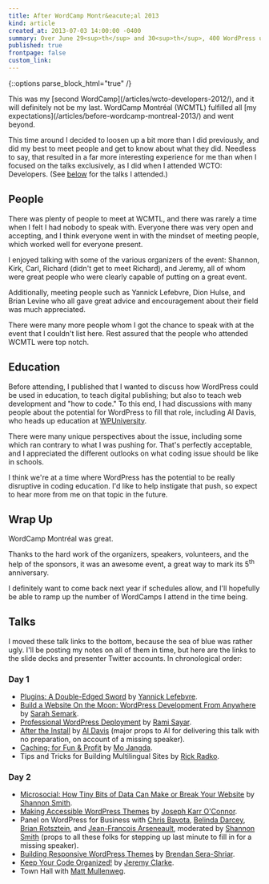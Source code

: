 ```yaml
---
title: After WordCamp Montr&eacute;al 2013
kind: article
created_at: 2013-07-03 14:00:00 -0400
summary: Over June 29<sup>th</sup> and 30<sup>th</sup>, 400 WordPress users, developers, and enthusiasts gathered at Montr&eacute;al's UQAM C&oelig;ur des Sciences to discuss the platform that they all share in common.
published: true
frontpage: false
custom_link: 
---
```


{::options parse_block_html="true" /}

<p class="article-intro">
	This was my [second WordCamp](/articles/wcto-developers-2012/), and it will definitely not be my last. WordCamp Montr&eacute;al (WCMTL) fulfilled all [my expectations](/articles/before-wordcamp-montreal-2013/) and went beyond.
</p>

This time around I decided to loosen up a bit more than I did previously, and did my best to meet people and get to know about what they did. Needless to say, that resulted in a far more interesting experience for me than when I focused on the talks exclusively, as I did when I attended WCTO: Developers. (See [below](#talks) for the talks I attended.)

## People

There was plenty of people to meet at WCMTL, and there was rarely a time when I felt I had nobody to speak with. Everyone there was very open and accepting, and I think everyone went in with the mindset of meeting people, which worked well for everyone present.

I enjoyed talking with some of the various organizers of the event: Shannon, Kirk, Carl, Richard (didn't get to meet Richard), and Jeremy, all of whom were great people who were clearly capable of putting on a great event. 

Additionally, meeting people such as Yannick Lefebvre, Dion Hulse, and Brian Levine who all gave great advice and encouragement about their field was much appreciated.

There were many more people whom I got the chance to speak with at the event that I couldn't list here. Rest assured that the people who attended WCMTL were top notch.

## Education

Before attending, I published that I wanted to discuss how WordPress could be used in education, to teach digital publishing; but also to teach web development and "how to code." To this end, I had discussions with many people about the potential for WordPress to fill that role, including Al Davis, who heads up education at [WPUniversity](http://www.wpuniversity.com/).

There were many unique perspectives about the issue, including some which ran contrary to what I was pushing for. That's perfectly acceptable, and I appreciated the different outlooks on what coding issue should be like in schools.

I think we're at a time where WordPress has the potential to be really disruptive in coding education. I'd like to help instigate that push, so expect to hear more from me on that topic in the future.

## Wrap Up

WordCamp Montr&eacute;al was great.

Thanks to the hard work of the organizers, speakers, volunteers, and the help of the sponsors, it was an awesome event, a great way to mark its 5<sup>th</sup> anniversary.

I definitely want to come back next year if schedules allow, and I'll hopefully be able to ramp up the number of WordCamps I attend in the time being.

## Talks

I moved these talk links to the bottom, because the sea of blue was rather ugly. I'll be posting my notes on all of them in time, but here are the links to the slide decks and presenter Twitter accounts. In chronological order:

### Day 1

* [Plugins: A Double-Edged Sword](http://ylefebvre.ca/wcmtl13) by [Yannick Lefebvre](https://twitter.com/ylefebvre).
* [Build a Website On the Moon: WordPress Development From Anywhere](http://triggersandsparks.com/talks/moon) by [Sarah Semark](https://twitter.com/sarahsemark).
* [Professional WordPress Deployment](http://slid.es/sayar/prowp) by [Rami Sayar](https://twitter.com/ramisayar).
* [After the Install](http://wpteach.com/wordcamp-ottawa-after-the-install/) by [Al Davis](https://twitter.com/adavis3105) (major props to Al for delivering this talk with no preparation, on account of a missing speaker).
* [Caching; for Fun & Profit](http://me.digitalize.ca/2013/06/29/presentation-caching-for-fun-and-profit/#_presentation0-0) by [Mo Jangda](https://twitter.com/mjangda).
* Tips and Tricks for Building Multilingual Sites by [Rick Radko](https://twitter.com/r3designforge).

### Day 2

* [Microsocial: How Tiny Bits of Data Can Make or Break Your Website](http://chroni.ca/401/microsocial/) by [Shannon Smith](https://twitter.com/cafenoirdesign).
* [Making Accessible WordPress Themes](http://www.slideshare.net/josephoconnor/cities-wordcamp-montreal-2013) by [Joseph Karr O'Connor](https://twitter.com/accessiblejoe).
* Panel on WordPress for Business with [Chris Bavota](https://twitter.com/bavotasan), [Belinda Darcey](https://twitter.com/dolcedesign), [Brian Rotsztein](https://twitter.com/brianrotsztein), and [Jean-Francois Arseneault](https://twitter.com/jfarsen), moderated by [Shannon Smith](https://twitter.com/cafenoirdesign) (props to all these folks for stepping up last minute to fill in for a missing speaker).
* [Building Responsive WordPress Themes](http://keepmarketingfun.com/2013/07/01/building-responsive-themes-with-zurbs-foundation-4-at-wordcamp-montreal-2013/) by [Brendan Sera-Shriar](https://twitter.com/digibomb).
* [Keep Your Code Organized!](http://www.slideshare.net/jeremyclarke/jeremyclarke-wcmtl2013keepyourcodeorganized) by [Jeremy Clarke](https://twitter.com/jeremyclarke).
* Town Hall with [Matt Mullenweg](https://twitter.com/photomatt).